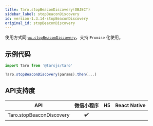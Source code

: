 ```yaml
---
title: Taro.stopBeaconDiscovery(OBJECT)
sidebar_label: stopBeaconDiscovery
id: version-1.3.14-stopBeaconDiscovery
original_id: stopBeaconDiscovery
---
```



使用方式同 [`wx.stopBeaconDiscovery`](https://developers.weixin.qq.com/miniprogram/dev/api/wx.stopBeaconDiscovery.html)，支持 `Promise` 化使用。

## 示例代码

```jsx
import Taro from '@tarojs/taro'

Taro.stopBeaconDiscovery(params).then(...)
```



## API支持度


| API | 微信小程序 | H5 | React Native |
| :-: | :-: | :-: | :-: |
| Taro.stopBeaconDiscovery | ✔️ |  |  |

